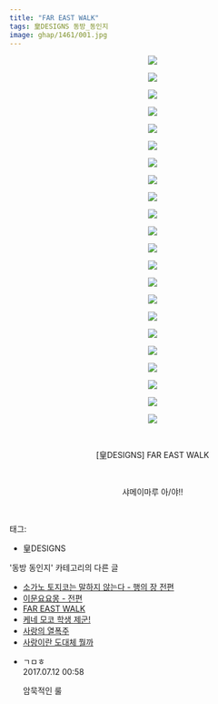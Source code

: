 ```yaml
---
title: "FAR EAST WALK"
tags: 皇DESIGNS 동방_동인지
image: ghap/1461/001.jpg
---
```

<div class="article">
<p style="text-align: center; clear: none; float: none;"><img src="{{ site.nasurl }}/ghap/1461/001.jpg"/></p>
<p style="text-align: center; clear: none; float: none;"><img src="{{ site.nasurl }}/ghap/1461/002.jpg"/></p>
<p style="text-align: center; clear: none; float: none;"><img src="{{ site.nasurl }}/ghap/1461/003.jpg"/></p>
<p style="text-align: center; clear: none; float: none;"><img src="{{ site.nasurl }}/ghap/1461/004.jpg"/></p>
<p style="text-align: center; clear: none; float: none;"><img src="{{ site.nasurl }}/ghap/1461/005.jpg"/></p>
<p style="text-align: center; clear: none; float: none;"><img src="{{ site.nasurl }}/ghap/1461/006.jpg"/></p>
<p style="text-align: center; clear: none; float: none;"><img src="{{ site.nasurl }}/ghap/1461/007.jpg"/></p>
<p style="text-align: center; clear: none; float: none;"><img src="{{ site.nasurl }}/ghap/1461/008.jpg"/></p>
<p style="text-align: center; clear: none; float: none;"><img src="{{ site.nasurl }}/ghap/1461/009.jpg"/></p>
<p style="text-align: center; clear: none; float: none;"><img src="{{ site.nasurl }}/ghap/1461/010.jpg"/></p>
<p style="text-align: center; clear: none; float: none;"><img src="{{ site.nasurl }}/ghap/1461/011.jpg"/></p>
<p style="text-align: center; clear: none; float: none;"><img src="{{ site.nasurl }}/ghap/1461/012.jpg"/></p>
<p style="text-align: center; clear: none; float: none;"><img src="{{ site.nasurl }}/ghap/1461/013.jpg"/></p>
<p style="text-align: center; clear: none; float: none;"><img src="{{ site.nasurl }}/ghap/1461/014.jpg"/></p>
<p style="text-align: center; clear: none; float: none;"><img src="{{ site.nasurl }}/ghap/1461/015.jpg"/></p>
<p style="text-align: center; clear: none; float: none;"><img src="{{ site.nasurl }}/ghap/1461/016.jpg"/></p>
<p style="text-align: center; clear: none; float: none;"><img src="{{ site.nasurl }}/ghap/1461/017.jpg"/></p>
<p style="text-align: center; clear: none; float: none;"><img src="{{ site.nasurl }}/ghap/1461/018.jpg"/></p>
<p style="text-align: center; clear: none; float: none;"><img src="{{ site.nasurl }}/ghap/1461/019.jpg"/></p>
<p style="text-align: center; clear: none; float: none;"><img src="{{ site.nasurl }}/ghap/1461/020.jpg"/></p>
<p style="text-align: center; clear: none; float: none;"><img src="{{ site.nasurl }}/ghap/1461/021.jpg"/></p>
<p style="text-align: center; clear: none; float: none;"><img src="{{ site.nasurl }}/ghap/1461/022.jpg"/></p>
<p style="text-align: center; clear: none; float: none;"><br/></p>
<p style="text-align: center; clear: none; float: none;">[皇DESIGNS] FAR EAST WALK</p>
<p style="text-align: center; clear: none; float: none;"><br/></p>
<p style="text-align: center; clear: none; float: none;">샤메이마루 아/야!!</p>
<p><br/></p>
</div><div class="tagTrail">
<p>태그: </p>
<ul>
<li>皇DESIGNS</li>
</ul>
</div><div class="another">
<p>'동방 동인지' 카테고리의 다른 글</p>
<ul>
<li><a href="/2016-08-10-ghap_1464">소가노 토지코는 말하지 않는다 - 행의 장 전편</a></li>
<li><a href="/2016-08-10-ghap_1462">이문요요몽 - 전편</a></li>
<li><a href="/2016-08-10-ghap_1461">FAR EAST WALK</a></li>
<li><a href="/2016-08-10-ghap_1460">케네 모코 학생 제군!</a></li>
<li><a href="/2016-08-10-ghap_1459">사랑의 열폭주</a></li>
<li><a href="/2016-08-10-ghap_1458">사랑이란 도대체 뭘까</a></li>
</ul>
</div><div class="cb_module cb_fluid">
<div class="cb_wrt cb_profile">
<div class="comment">
<ul>
<li class="cb_thumb_off" id="comment15034052">
<div class="cb_comment_area">
<div class="cb_info_area">
<div class="cb_section">
<span class="cb_nick_name">ㄱㅁㅎ</span>
</div>
<div class="cb_section">
<span class="cb_date">2017.07.12 00:58 </span>
</div>
</div>
<div class="cb_dsc_comment">
<p class="cb_dsc">
											암묵적인 룰
										</p>
</div>
</div></li>
</ul>
</div>
</div><!-- commentList close -->
</div>
<br/>
<p id="refer"></p>
<br/>
